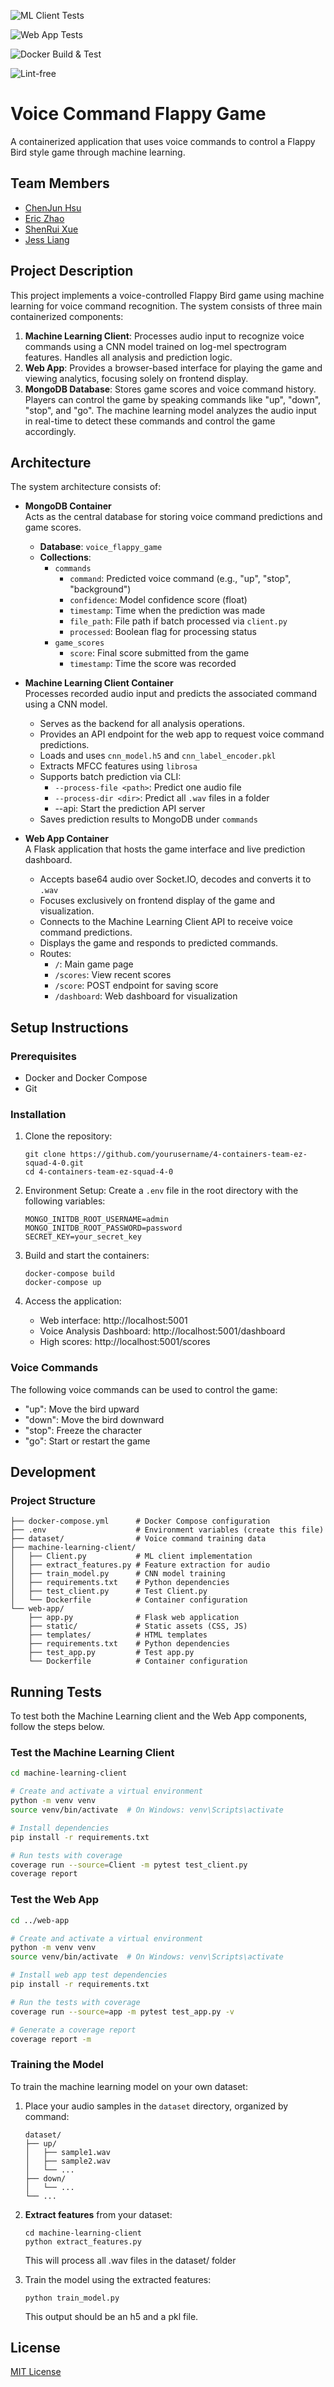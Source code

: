 ![ML Client Tests](https://github.com/software-students-spring2025/4-containers-team-ez-squad-4-0/actions/workflows/ml-client-ci.yml/badge.svg)

![Web App Tests](https://github.com/software-students-spring2025/4-containers-team-ez-squad-4-0/actions/workflows/web-app-ci.yml/badge.svg)

![Docker Build & Test](https://github.com/software-students-spring2025/4-containers-team-ez-squad-4-0/actions/workflows/docker-build-test.yml/badge.svg)

![Lint-free](https://github.com/nyu-software-engineering/containerized-app-exercise/actions/workflows/lint.yml/badge.svg)

# Voice Command Flappy Game


A containerized application that uses voice commands to control a Flappy Bird style game through machine learning.

## Team Members

- [ChenJun Hsu](https://github.com/Junpapadiamond)
- [Eric Zhao](https://github.com/Ericzzy675)
- [ShenRui Xue](https://github.com/ShenruiXue666)
- [Jess Liang](https://github.com/jess-liang322)

## Project Description

This project implements a voice-controlled Flappy Bird game using machine learning for voice command recognition. The system consists of three main containerized components:

1. **Machine Learning Client**: Processes audio input to recognize voice commands using a CNN model trained on log-mel spectrogram features. Handles all analysis and prediction logic.
2. **Web App**: Provides a browser-based interface for playing the game and viewing analytics, focusing solely on frontend display.
3. **MongoDB Database**: Stores game scores and voice command history.
Players can control the game by speaking commands like "up", "down", "stop", and "go". The machine learning model analyzes the audio input in real-time to detect these commands and control the game accordingly.

## Architecture

The system architecture consists of:

- **MongoDB Container**  
  Acts as the central database for storing voice command predictions and game scores.
  - **Database**: `voice_flappy_game`  
  - **Collections**:
    - `commands`
      - `command`: Predicted voice command (e.g., "up", "stop", "background")
      - `confidence`: Model confidence score (float)
      - `timestamp`: Time when the prediction was made
      - `file_path`: File path if batch processed via `client.py`
      - `processed`: Boolean flag for processing status
    - `game_scores`
      - `score`: Final score submitted from the game
      - `timestamp`: Time the score was recorded

- **Machine Learning Client Container**  
  Processes recorded audio input and predicts the associated command using a CNN model.
  - Serves as the backend for all analysis operations.
  - Provides an API endpoint for the web app to request voice command predictions.
  - Loads and uses `cnn_model.h5` and `cnn_label_encoder.pkl`
  - Extracts MFCC features using `librosa`  
  - Supports batch prediction via CLI:
    - `--process-file <path>`: Predict one audio file
    - `--process-dir <dir>`: Predict all `.wav` files in a folder
    - --api: Start the prediction API server
  - Saves prediction results to MongoDB under `commands`

- **Web App Container**  
  A Flask application that hosts the game interface and live prediction dashboard.
  - Accepts base64 audio over Socket.IO, decodes and converts it to `.wav`
  - Focuses exclusively on frontend display of the game and visualization.
  - Connects to the Machine Learning Client API to receive voice command predictions.
  - Displays the game and responds to predicted commands.
  - Routes:
    - `/`: Main game page
    - `/scores`: View recent scores
    - `/score`: POST endpoint for saving score
    - `/dashboard`: Web dashboard for visualization


## Setup Instructions

### Prerequisites

- Docker and Docker Compose
- Git

### Installation

1. Clone the repository:
   ```
   git clone https://github.com/yourusername/4-containers-team-ez-squad-4-0.git
   cd 4-containers-team-ez-squad-4-0
   ```

2. Environment Setup:
   Create a `.env` file in the root directory with the following variables:
   ```
   MONGO_INITDB_ROOT_USERNAME=admin
   MONGO_INITDB_ROOT_PASSWORD=password
   SECRET_KEY=your_secret_key
   ```

3. Build and start the containers:
   ```
   docker-compose build
   docker-compose up
   ```

4. Access the application:
   - Web interface: http://localhost:5001
   - Voice Analysis Dashboard: http://localhost:5001/dashboard
   - High scores: http://localhost:5001/scores

### Voice Commands

The following voice commands can be used to control the game:
- "up": Move the bird upward
- "down": Move the bird downward
- "stop": Freeze the character
- "go": Start or restart the game

## Development

### Project Structure

```
├── docker-compose.yml      # Docker Compose configuration
├── .env                    # Environment variables (create this file)
├── dataset/                # Voice command training data
├── machine-learning-client/
│   ├── Client.py           # ML client implementation
│   ├── extract_features.py # Feature extraction for audio
│   ├── train_model.py      # CNN model training
│   ├── requirements.txt    # Python dependencies
│   ├── test_client.py      # Test Client.py
│   └── Dockerfile          # Container configuration
└── web-app/
    ├── app.py              # Flask web application
    ├── static/             # Static assets (CSS, JS)
    ├── templates/          # HTML templates
    ├── requirements.txt    # Python dependencies
    ├── test_app.py         # Test app.py
    └── Dockerfile          # Container configuration
```

## Running Tests
To test both the Machine Learning client and the Web App components, follow the steps below.

### Test the Machine Learning Client

```bash
cd machine-learning-client

# Create and activate a virtual environment
python -m venv venv
source venv/bin/activate  # On Windows: venv\Scripts\activate

# Install dependencies
pip install -r requirements.txt

# Run tests with coverage
coverage run --source=Client -m pytest test_client.py
coverage report
```

### Test the Web App


```bash
cd ../web-app

# Create and activate a virtual environment
python -m venv venv
source venv/bin/activate  # On Windows: venv\Scripts\activate

# Install web app test dependencies
pip install -r requirements.txt

# Run the tests with coverage
coverage run --source=app -m pytest test_app.py -v

# Generate a coverage report
coverage report -m
```

### Training the Model

To train the machine learning model on your own dataset:

1. Place your audio samples in the `dataset` directory, organized by command:
   ```
   dataset/
   ├── up/
   │   ├── sample1.wav
   │   ├── sample2.wav
   │   └── ...
   ├── down/
   │   └── ...
   └── ...
   ```

2. **Extract features** from your dataset:
   ```
   cd machine-learning-client
   python extract_features.py
   ```
   This will process all .wav files in the dataset/ folder

3. Train the model using the extracted features:
   ```
   python train_model.py
   ```
   This output should be an h5 and a pkl file.
   
## License

[MIT License](LICENSE)
